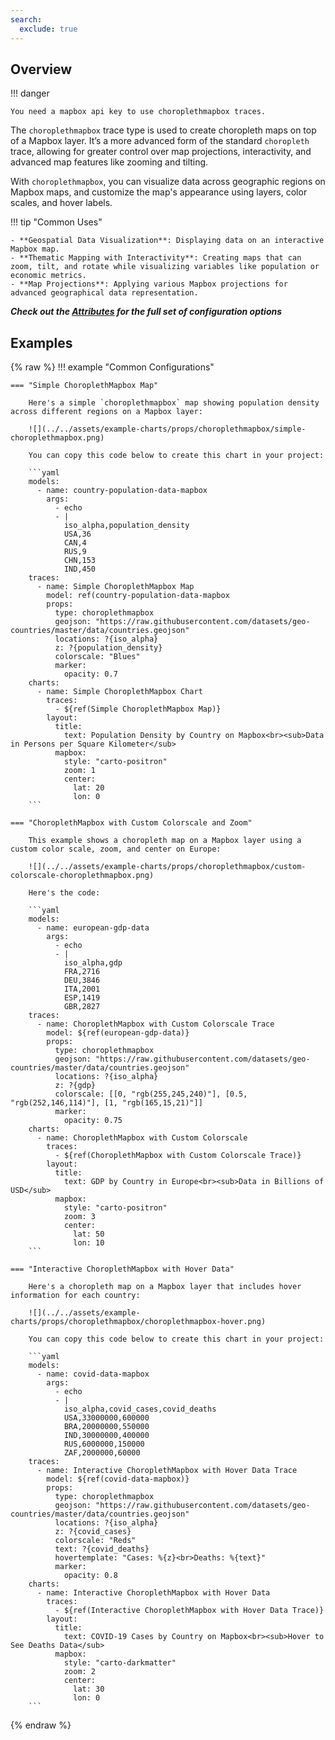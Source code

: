 ```yaml
---
search:
  exclude: true
---
```

<!--start-->
## Overview

!!! danger 
    
    You need a mapbox api key to use choroplethmapbox traces.

The `choroplethmapbox` trace type is used to create choropleth maps on top of a Mapbox layer. It’s a more advanced form of the standard `choropleth` trace, allowing for greater control over map projections, interactivity, and advanced map features like zooming and tilting.

With `choroplethmapbox`, you can visualize data across geographic regions on Mapbox maps, and customize the map's appearance using layers, color scales, and hover labels.

!!! tip "Common Uses"

    - **Geospatial Data Visualization**: Displaying data on an interactive Mapbox map.
    - **Thematic Mapping with Interactivity**: Creating maps that can zoom, tilt, and rotate while visualizing variables like population or economic metrics.
    - **Map Projections**: Applying various Mapbox projections for advanced geographical data representation.

_**Check out the [Attributes](../configuration/Trace/Props/ChoroplethMapbox/#attributes) for the full set of configuration options**_

## Examples

{% raw %}
!!! example "Common Configurations"

    === "Simple ChoroplethMapbox Map"

        Here's a simple `choroplethmapbox` map showing population density across different regions on a Mapbox layer:

        ![](../../assets/example-charts/props/choroplethmapbox/simple-choroplethmapbox.png)

        You can copy this code below to create this chart in your project:

        ```yaml
        models:
          - name: country-population-data-mapbox
            args:
              - echo
              - |
                iso_alpha,population_density
                USA,36
                CAN,4
                RUS,9
                CHN,153
                IND,450
        traces:
          - name: Simple ChoroplethMapbox Map
            model: ref(country-population-data-mapbox
            props:
              type: choroplethmapbox
              geojson: "https://raw.githubusercontent.com/datasets/geo-countries/master/data/countries.geojson"
              locations: ?{iso_alpha}
              z: ?{population_density}
              colorscale: "Blues"
              marker:
                opacity: 0.7
        charts:
          - name: Simple ChoroplethMapbox Chart
            traces:
              - ${ref(Simple ChoroplethMapbox Map)}
            layout:
              title:
                text: Population Density by Country on Mapbox<br><sub>Data in Persons per Square Kilometer</sub>
              mapbox:
                style: "carto-positron"
                zoom: 1
                center:
                  lat: 20
                  lon: 0
        ```

    === "ChoroplethMapbox with Custom Colorscale and Zoom"

        This example shows a choropleth map on a Mapbox layer using a custom color scale, zoom, and center on Europe:

        ![](../../assets/example-charts/props/choroplethmapbox/custom-colorscale-choroplethmapbox.png)

        Here's the code:

        ```yaml
        models:
          - name: european-gdp-data
            args:
              - echo
              - |
                iso_alpha,gdp
                FRA,2716
                DEU,3846
                ITA,2001
                ESP,1419
                GBR,2827
        traces:
          - name: ChoroplethMapbox with Custom Colorscale Trace
            model: ${ref(european-gdp-data)}
            props:
              type: choroplethmapbox
              geojson: "https://raw.githubusercontent.com/datasets/geo-countries/master/data/countries.geojson"
              locations: ?{iso_alpha}
              z: ?{gdp}
              colorscale: [[0, "rgb(255,245,240)"], [0.5, "rgb(252,146,114)"], [1, "rgb(165,15,21)"]]
              marker:
                opacity: 0.75
        charts:
          - name: ChoroplethMapbox with Custom Colorscale
            traces:
              - ${ref(ChoroplethMapbox with Custom Colorscale Trace)}
            layout:
              title:
                text: GDP by Country in Europe<br><sub>Data in Billions of USD</sub>
              mapbox:
                style: "carto-positron"
                zoom: 3
                center:
                  lat: 50
                  lon: 10
        ```

    === "Interactive ChoroplethMapbox with Hover Data"

        Here's a choropleth map on a Mapbox layer that includes hover information for each country:

        ![](../../assets/example-charts/props/choroplethmapbox/choroplethmapbox-hover.png)

        You can copy this code below to create this chart in your project:

        ```yaml
        models:
          - name: covid-data-mapbox
            args:
              - echo
              - |
                iso_alpha,covid_cases,covid_deaths
                USA,33000000,600000
                BRA,20000000,550000
                IND,30000000,400000
                RUS,6000000,150000
                ZAF,2000000,60000
        traces:
          - name: Interactive ChoroplethMapbox with Hover Data Trace
            model: ${ref(covid-data-mapbox)}
            props:
              type: choroplethmapbox
              geojson: "https://raw.githubusercontent.com/datasets/geo-countries/master/data/countries.geojson"
              locations: ?{iso_alpha}
              z: ?{covid_cases}
              colorscale: "Reds"
              text: ?{covid_deaths}
              hovertemplate: "Cases: %{z}<br>Deaths: %{text}"
              marker:
                opacity: 0.8
        charts:
          - name: Interactive ChoroplethMapbox with Hover Data
            traces:
              - ${ref(Interactive ChoroplethMapbox with Hover Data Trace)}
            layout:
              title:
                text: COVID-19 Cases by Country on Mapbox<br><sub>Hover to See Deaths Data</sub>
              mapbox:
                style: "carto-darkmatter"
                zoom: 2
                center:
                  lat: 30
                  lon: 0
        ```

{% endraw %}
<!--end-->